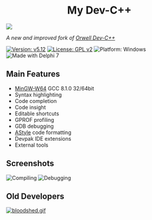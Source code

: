 <center>

# My Dev-C++

</center>

![](https://raw.githubusercontent.com/skylee03/My-Dev-Cpp/master/devcpp.ico)

*A new and improved fork of [Orwell Dev-C++](https://sourceforge.net/projects/orwelldevcpp/)*

[![Version: v5.12](https://img.shields.io/badge/Version-v5.12-green)](https://github.com/skylee03/My-Dev-Cpp/releases/)
[![License: GPL v2](https://img.shields.io/badge/License-GPL%20v2-green.svg)](https://www.gnu.org/licenses/old-licenses/gpl-2.0.en.html)
![Platform: Windows](https://img.shields.io/badge/Platform-Windows-green)
![Made with Delphi 7](https://img.shields.io/badge/Made_with-Delphi_7-green)


## Main Features

- [MinGW-W64](http://www.mingw-w64.org/) GCC 8.1.0 32/64bit
- Syntax highlighting
- Code completion
- Code insight
- Editable shortcuts
- GPROF profiling
- GDB debugging
- [AStyle](http://astyle.sourceforge.net/) code formatting
- Devpak IDE extensions
- External tools

## Screenshots
![Compiling](https://i.loli.net/2019/12/07/IlD5Z68xVvmdcSn.png)
![Debugging](https://i.loli.net/2019/12/07/xAK2PJrYNQ7a5ig.png)

## Old Developers
[![bloodshed.gif](https://i.loli.net/2019/12/21/zH5n8UOfk2YVEtb.gif)](http://www.bloodshed.net/)